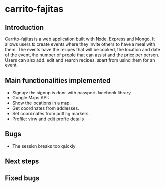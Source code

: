 # carrito-fajitas

## Introduction

Carrito-fajitas is a web application built with Node, Express and Mongo. It allows users to create events where they invite others to have a meal with them. The events have the recipes that will be cooked, the location and date of the event, the number of people that can assist and the price per person. Users can also add, edit and search recipes, apart from using them for an event. 

## Main functionalities implemented

* Signup: the signup is done with passport-facebook library.
* Google Maps API: 
 * Show the locations in a map.
 * Get coordinates from addresses.
 * Set coordinates from putting markers.
* Profile: view and edit profile details

## Bugs
* The session breaks too quickly

## Next steps


## Fixed bugs
